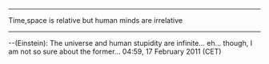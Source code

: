 ------------------------------------------------------------------------

Time,space is relative but human minds are irrelative

------------------------------------------------------------------------

--(Einstein): The universe and human stupidity are infinite... eh...
though, I am not so sure about the former... 04:59, 17 February 2011
(CET)